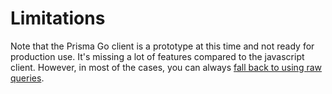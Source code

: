 # Limitations

Note that the Prisma Go client is a prototype at this time and not ready for production use. It's missing a lot of features compared to the javascript client. However, in most of the cases, you can always [fall back to using raw queries](11-raw.md).
